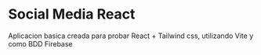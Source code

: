 # Social Media React
Aplicacion basica creada para probar React + Tailwind css, utilizando Vite y como BDD Firebase
